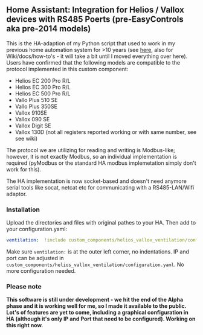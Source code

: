 ## Home Assistant: Integration for Helios / Vallox devices with RS485 Poerts (pre-EasyControls aka pre-2014 models)

This is the HA-adaption of my Python script that used to work in my previous home automation system for >10 years (see [here](https://github.com/Tom-Bom-badil/helios/wiki), also for Wiki/docs/how-to's - it will take a bit until I moved everything over here). Users have confirmed that the following models are compatible to the protocol implemented in this custom component:

- Helios EC 200 Pro R/L
- Helios EC 300 Pro R/L
- Helios EC 500 Pro R/L
- Vallo Plus 510 SE
- Vallo Plus 350SE
- Vallox 910SE
- Vallox 090 SE
- Vallox Digit SE
- Vallox 130D (not all registers reported working or with same number, see see wiki)

The protocol we are utilizing for reading and writing is Modbus-like; however, it is not exactly Modbus, so an individual implementation is required (pyModbus or the standard HA modbus implemetation simply don't work for this).

The HA implementation is now socket-based and doesn't need anymore serial tools like socat, netcat etc for communicating with a RS485-LAN/Wifi adaptor.

### Installation

Upload the directories and files with original pathes to your HA. Then add to your configuration.yaml:

```yaml
ventilation:  !include custom_components/helios_vallox_ventilation/configuration.yaml
```

Make sure `ventilation:` is at the outer left corner, no indentations. IP and port can be adjusted in `custom_components/helios_vallox_ventilation/configuration.yaml`. No more configuration needed.


### Please note
**This software is still under development - we hit the end of the Alpha phase and it is working well for me, so I made it available to the public. Lot's of features are yet to come, including a graphical configuration in HA (although it's only IP and Port that need to be configured). Working on this right now.**
